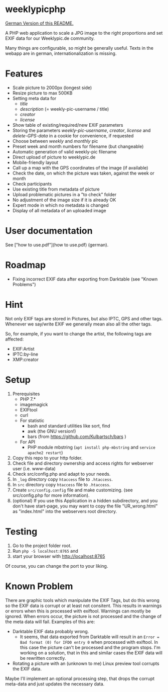 # weeklypicphp

[German Version of this README.](README_DE.md)

A PHP web application to scale a JPG image to the right proportions and set EXIF data for our Weeklypic.de community.

Many things are configurable, so might be generally useful.
Texts in the webapp are in german, internationalization is missing.

# Features

* Scale picture to 2000px (longest side)
* Resize picture to max 500KB
* Setting meta data for
  * *title*
  * *description* (= weekly-pic-username / title)
  * *creator*
  * *license*
* Show table of existing/required/new EXIF parameters
* Storing the parameters *weekly-pic-username*, *creator*, *license* and *delete-GPS-data* in a cookie for convenience, if requested
* Choose between *weekly* and *monthly* pic
* Preset week and month numbers for filename (but changeable)
* Automatic generation of valid weekly-pic filename
* Direct upload of picture to weeklypic.de
* Mobile-friendly layout
* Call up a map with the GPS coordinates of the image (if available)
* Check the date, on which the picture was taken, against the week or month
* Check participants
* Use existing title from metadata of picture
* Upload problematic pictures in a "to check" folder
* No adjustment of the image size if it is already OK
* Expert mode in which no metadata is changed
* Display of all metadata of an uploaded image

# User documentation

See ["how to use.pdf"](how to use.pdf) (german).

# Roadmap

* Fixing incorrect EXIF data after exporting from Darktable (see "Known Problems")

# Hint

Not only EXIF tags are stored in Pictures, but also IPTC, GPS and other tags.
Whenever we say/write EXIF we generally mean also all the other tags.

So, for example, if you want to change the artist, the following tags are affected:
* EXIF:Artist
* IPTC:by-line
* XMP:creator

# Setup

1. Prerequisites
    * PHP 7.*
    * imagemagick
    * EXIFtool
    * curl
    * For statistic
        * bash and standard utilities like sort, find
        * awk (the GNU version!)
        * bars (from https://github.com/Kulbartsch/bars )
    * For API
        * PHP module mbstring (`apt install php-mbstring` and `service apache2 restart`)
1. Copy this repo to your http folder.
2. Check file and directory ownership and access rights for webserver user (i.e. www-data)
2. Check src/config.php and adapt to your needs.
3. In `_log` directory copy `htaccess` file to `.htaccess`.
3. In `src` directory copy `htaccess` file to `.htaccess`.
4. Create `src/config.config` file and make customizing.
   (see src/config.php for more information).
7. (optional) If you use this Application in a hidden subdirectory, and
   you don't have start-page, you may want to copy the file "UR_wrong.html"
   as "index.html" into the webservers root directory.

# Testing

1. Go to the project folder root.
2. Run `php -S localhost:8765` and
3. start your browser with [http://localhost:8765](http://localhost:8765)

Of course, you can change the port to your liking.

# Known Problem

There are graphic tools which manipulate the EXIF Tags, but do this wrong so
the EXIF data is corrupt or at least not consitent.
This results in warnings or errors when this is processed with exiftool.
Warnings can mostly be ignored. When errors occur, the picture is not processed
and the change of the meta data will fail.
Examples of this are:

* Darktable EXIF data probably wrong.
  * It seems, that data exported from Darktable will result in an
  `Error = Bad format (0) for IFD0 entry 0` when processed with exiftool.
  In this case the picture can't be processed and the program stops.
  I'm working on a solution, that in this and similar cases the EXIF data
  will be rewritten correctly.
* Rotating a picture with an (unknown to me) Linux preview tool corrupts the EXIF data.

Maybe I'll implement an optional processing step, that drops the corrupt meta-data and just updates the necessary data.
